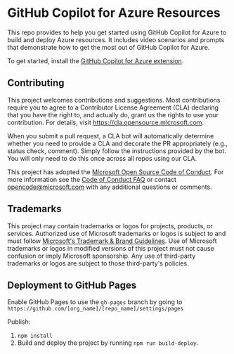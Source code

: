 # GitHub Copilot for Azure Resources

This repo provides to help you get started using GitHub Copilot for Azure to build and deploy Azure resources. It includes video scenarios and prompts that demonstrate how to get the most out of GitHub Copilot for Azure.

To get started, install the [GitHub Copilot for Azure extension](https://aka.ms/GetGitHubCopilotForAzure).

## Contributing

This project welcomes contributions and suggestions.  Most contributions require you to agree to a
Contributor License Agreement (CLA) declaring that you have the right to, and actually do, grant us
the rights to use your contribution. For details, visit https://cla.opensource.microsoft.com.

When you submit a pull request, a CLA bot will automatically determine whether you need to provide
a CLA and decorate the PR appropriately (e.g., status check, comment). Simply follow the instructions
provided by the bot. You will only need to do this once across all repos using our CLA.

This project has adopted the [Microsoft Open Source Code of Conduct](https://opensource.microsoft.com/codeofconduct/).
For more information see the [Code of Conduct FAQ](https://opensource.microsoft.com/codeofconduct/faq/) or
contact [opencode@microsoft.com](mailto:opencode@microsoft.com) with any additional questions or comments.

## Trademarks

This project may contain trademarks or logos for projects, products, or services. Authorized use of Microsoft 
trademarks or logos is subject to and must follow 
[Microsoft's Trademark & Brand Guidelines](https://www.microsoft.com/en-us/legal/intellectualproperty/trademarks/usage/general).
Use of Microsoft trademarks or logos in modified versions of this project must not cause confusion or imply Microsoft sponsorship.
Any use of third-party trademarks or logos are subject to those third-party's policies.

## Deployment to GitHub Pages

Enable GitHub Pages to use the `gh-pages` branch by going to `https://github.com/[org_name]/[repo_name]/settings/pages`

Publish:

1. `npm install`
1. Build and deploy the project by running `npm run build-deploy`.
